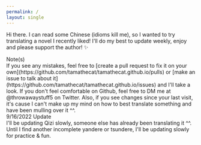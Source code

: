 ```yaml
---
permalink: /
layout: single
---
```


Hi there. I can read some Chinese (idioms kill me), so I wanted to try translating a novel I recently liked! I'll do my best to update weekly, enjoy and please support the author! ✨

<div class="note">Note(s)</div>
If you see any mistakes, feel free to [create a pull request to fix it on your own](https://github.com/tamathecat/tamathecat.github.io/pulls) or [make an issue to talk about it](https://github.com/tamathecat/tamathecat.github.io/issues) and I'll take a look. If you don't feel comfortable on Github, feel free to DM me at @throwawaystuff5 on Twitter. Also, if you see changes since your last visit, it's cause I can't make up my mind on how to best translate something and have been mulling over it ^^.

<div class="note">9/16/2022 Update</div>
I'll be updating Qizi slowly, someone else has already been translating it ^^. Until I find another incomplete yandere or tsundere, I'll be updating slowly for practice & fun.
